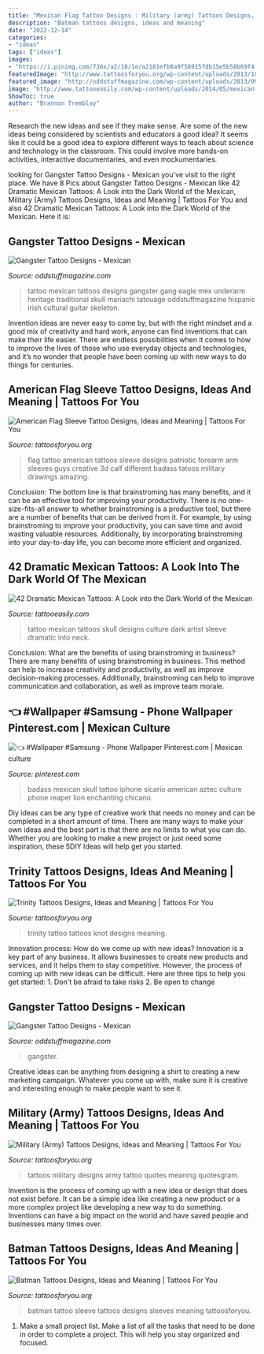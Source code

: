```yaml
---
title: "Mexican Flag Tattoo Designs : Military (army) Tattoos Designs, Ideas And Meaning"
description: "Batman tattoos designs, ideas and meaning"
date: "2022-12-14"
categories:
- "ideas"
tags: ["ideas"]
images:
- "https://i.pinimg.com/736x/a2/18/1e/a2181efb8a9f58915fdb15e5b58b69f4.jpg"
featuredImage: "http://www.tattoosforyou.org/wp-content/uploads/2013/10/Military-Tattoos-Designs.jpg"
featured_image: "http://oddstuffmagazine.com/wp-content/uploads/2013/09/Mexican-tattoo-designs-11-531x800.jpg"
image: "http://www.tattooeasily.com/wp-content/uploads/2014/05/mexican-tattoo-design-ideas-6.jpg"
ShowToc: true
author: "Brannon Tremblay"
---
```



Research the new ideas and see if they make sense.
Are some of the new ideas being considered by scientists and educators a good idea? It seems like it could be a good idea to explore different ways to teach about science and technology in the classroom. This could involve more hands-on activities, interactive documentaries, and even mockumentaries.

	

		
looking for Gangster Tattoo Designs - Mexican you've visit to the right place. We have 8 Pics about Gangster Tattoo Designs - Mexican like 42 Dramatic Mexican Tattoos: A Look into the Dark World of the Mexican, Military (Army) Tattoos Designs, Ideas and Meaning | Tattoos For You and also 42 Dramatic Mexican Tattoos: A Look into the Dark World of the Mexican. Here it is:
		
    
## Gangster Tattoo Designs - Mexican

<img loading=lazy src="http://oddstuffmagazine.com/wp-content/uploads/2013/09/Mexican-tattoo-designs-11-531x800.jpg" onerror="this.onerror=null;this.src='https://tse2.mm.bing.net/th?id=OIP.GOUm2sh-VNTG6dTNEuiRWQHaLK&amp;pid=15.1';" alt="Gangster Tattoo Designs - Mexican">

_Source: oddstuffmagazine.com_

>tattoo mexican tattoos designs gangster gang eagle mex underarm heritage traditional skull mariachi tatouage oddstuffmagazine hispanic irish cultural guitar skeleton. 

	

Invention ideas are never easy to come by, but with the right mindset and a good mix of creativity and hard work, anyone can find inventions that can make their life easier. There are endless possibilities when it comes to how to improve the lives of those who use everyday objects and technologies, and it’s no wonder that people have been coming up with new ways to do things for centuries.

    
## American Flag Sleeve Tattoo Designs, Ideas And Meaning | Tattoos For You

<img loading=lazy src="https://www.tattoosforyou.org/wp-content/uploads/2017/05/American-Flag-Tattoos-Sleeves.jpg" onerror="this.onerror=null;this.src='https://tse2.mm.bing.net/th?id=OIP.tfzstbOKDOsnY7fCCleUzAHaK5&amp;pid=15.1';" alt="American Flag Sleeve Tattoo Designs, Ideas and Meaning | Tattoos For You">

_Source: tattoosforyou.org_

>flag tattoo american tattoos sleeve designs patriotic forearm arm sleeves guys creative 3d calf different badass tatoos military drawings amazing. 

	

Conclusion: The bottom line is that brainstroming has many benefits, and it can be an effective tool for improving your productivity.
There is no one-size-fits-all answer to whether brainstroming is a productive tool, but there are a number of benefits that can be derived from it. For example, by using brainstroming to improve your productivity, you can save time and avoid wasting valuable resources. Additionally, by incorporating brainstroming into your day-to-day life, you can become more efficient and organized.

    
## 42 Dramatic Mexican Tattoos: A Look Into The Dark World Of The Mexican

<img loading=lazy src="http://www.tattooeasily.com/wp-content/uploads/2014/05/mexican-tattoo-design-ideas-6.jpg" onerror="this.onerror=null;this.src='https://tse2.mm.bing.net/th?id=OIP.Cq54A4z12r_TcL1RPHagKwHaJH&amp;pid=15.1';" alt="42 Dramatic Mexican Tattoos: A Look into the Dark World of the Mexican">

_Source: tattooeasily.com_

>tattoo mexican tattoos skull designs culture dark artist sleeve dramatic into neck. 

	

Conclusion: What are the benefits of using brainstroming in business?
There are many benefits of using brainstroming in business. This method can help to increase creativity and productivity, as well as improve decision-making processes. Additionally, brainstroming can help to improve communication and collaboration, as well as improve team morale.

    
## 👈 #Wallpaper #Samsung - Phone Wallpaper Pinterest.com | Mexican Culture

<img loading=lazy src="https://i.pinimg.com/736x/a2/18/1e/a2181efb8a9f58915fdb15e5b58b69f4.jpg" onerror="this.onerror=null;this.src='https://tse1.mm.bing.net/th?id=OIP.JLx0LWM0euv-CpGrXKKfmQHaNO&amp;pid=15.1';" alt="👈 #Wallpaper #Samsung - Phone Wallpaper Pinterest.com | Mexican culture">

_Source: pinterest.com_

>badass mexican skull tattoo iphone sicario american aztec culture phone reaper lion enchanting chicano. 

	

Diy ideas can be any type of creative work that needs no money and can be completed in a short amount of time. There are many ways to make your own ideas and the best part is that there are no limits to what you can do. Whether you are looking to make a new project or just need some inspiration, these 5DIY Ideas will help get you started.

    
## Trinity Tattoos Designs, Ideas And Meaning | Tattoos For You

<img loading=lazy src="http://www.tattoosforyou.org/wp-content/uploads/2013/11/Trinity-Knot-Tattoo.jpg" onerror="this.onerror=null;this.src='https://tse4.mm.bing.net/th?id=OIP.cPo78xTsB1j0AGxfZwLc3QHaJ4&amp;pid=15.1';" alt="Trinity Tattoos Designs, Ideas and Meaning | Tattoos For You">

_Source: tattoosforyou.org_

>trinity tattoo tattoos knot designs meaning. 

	

Innovation process: How do we come up with new ideas?
Innovation is a key part of any business. It allows businesses to create new products and services, and it helps them to stay competitive. However, the process of coming up with new ideas can be difficult. Here are three tips to help you get started: 1. Don't be afraid to take risks 2. Be open to change 
    
## Gangster Tattoo Designs - Mexican

<img loading=lazy src="https://oddstuffmagazine.com/wp-content/uploads/2013/09/Mexican-tattoo-designs-10-599x800.jpg" onerror="this.onerror=null;this.src='https://tse2.mm.bing.net/th?id=OIP.ePNzj_QIkqS8s4NCELHTKgHaJ5&amp;pid=15.1';" alt="Gangster Tattoo Designs - Mexican">

_Source: oddstuffmagazine.com_

>gangster. 

	

Creative ideas can be anything from designing a shirt to creating a new marketing campaign. Whatever you come up with, make sure it is creative and interesting enough to make people want to see it.

    
## Military (Army) Tattoos Designs, Ideas And Meaning | Tattoos For You

<img loading=lazy src="http://www.tattoosforyou.org/wp-content/uploads/2013/10/Military-Tattoos-Designs.jpg" onerror="this.onerror=null;this.src='https://tse1.mm.bing.net/th?id=OIP.FOV5D0d6_H4KR02nD_M69QHaJ4&amp;pid=15.1';" alt="Military (Army) Tattoos Designs, Ideas and Meaning | Tattoos For You">

_Source: tattoosforyou.org_

>tattoos military designs army tattoo quotes meaning quotesgram. 

	

Invention is the process of coming up with a new idea or design that does not exist before. It can be a simple idea like creating a new product or a more complex project like developing a new way to do something. Inventions can have a big impact on the world and have saved people and businesses many times over.

    
## Batman Tattoos Designs, Ideas And Meaning | Tattoos For You

<img loading=lazy src="http://www.tattoosforyou.org/wp-content/uploads/2013/10/Batman-Sleeve-Tattoo.jpg" onerror="this.onerror=null;this.src='https://tse4.mm.bing.net/th?id=OIP.AwbRFW4RFky7oTc-yKFvnQHaJ4&amp;pid=15.1';" alt="Batman Tattoos Designs, Ideas and Meaning | Tattoos For You">

_Source: tattoosforyou.org_

>batman tattoo sleeve tattoos designs sleeves meaning tattoosforyou. 

	

1. Make a small project list. Make a list of all the tasks that need to be done in order to complete a project. This will help you stay organized and focused. 

